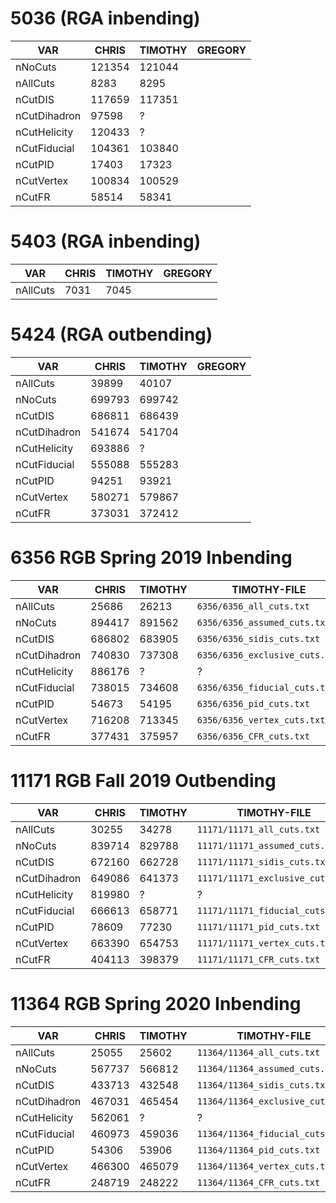 # 5036 (RGA inbending)
| VAR          | CHRIS  | TIMOTHY | GREGORY |
| ---          | ---    | ---     | ---     |
| nNoCuts      | 121354 | 121044  |         |
| nAllCuts     | 8283   | 8295    |         |
| nCutDIS      | 117659 | 117351  |         |
| nCutDihadron | 97598  | ?       |         |
| nCutHelicity | 120433 | ?       |         |
| nCutFiducial | 104361 | 103840  |         |
| nCutPID      | 17403  | 17323   |         |
| nCutVertex   | 100834 | 100529  |         |
| nCutFR       | 58514  | 58341   |         |

# 5403 (RGA inbending)
| VAR      | CHRIS | TIMOTHY | GREGORY |
| ---      | ---   | ---     | ---     |
| nAllCuts | 7031  | 7045    |         |

# 5424 (RGA outbending)
| VAR          | CHRIS  | TIMOTHY | GREGORY |
| ---          | ---    | ---     | ---     |
| nAllCuts     | 39899  | 40107   |         |
| nNoCuts      | 699793 | 699742  |         |
| nCutDIS      | 686811 | 686439  |         |
| nCutDihadron | 541674 | 541704  |         |
| nCutHelicity | 693886 | ?       |         |
| nCutFiducial | 555088 | 555283  |         |
| nCutPID      | 94251  | 93921   |         |
| nCutVertex   | 580271 | 579867  |         |
| nCutFR       | 373031 | 372412  |         |

# 6356 RGB Spring 2019 Inbending
| VAR          | CHRIS  | TIMOTHY | TIMOTHY-FILE                   |
| ---          | ---    | ---     | ---                            |
| nAllCuts     | 25686  | 26213   | `6356/6356_all_cuts.txt`       |
| nNoCuts      | 894417 | 891562  | `6356/6356_assumed_cuts.txt`   |
| nCutDIS      | 686802 | 683905  | `6356/6356_sidis_cuts.txt`     |
| nCutDihadron | 740830 | 737308  | `6356/6356_exclusive_cuts.txt` |
| nCutHelicity | 886176 | ?       | ?                              |
| nCutFiducial | 738015 | 734608  | `6356/6356_fiducial_cuts.txt`  |
| nCutPID      | 54673  | 54195   | `6356/6356_pid_cuts.txt`       |
| nCutVertex   | 716208 | 713345  | `6356/6356_vertex_cuts.txt`    |
| nCutFR       | 377431 | 375957  | `6356/6356_CFR_cuts.txt`       |

# 11171 RGB Fall 2019 Outbending
| VAR          | CHRIS  | TIMOTHY | TIMOTHY-FILE                     |
| ---          | ---    | ---     | ---                              |
| nAllCuts     | 30255  | 34278   | `11171/11171_all_cuts.txt`       |
| nNoCuts      | 839714 | 829788  | `11171/11171_assumed_cuts.txt`   |
| nCutDIS      | 672160 | 662728  | `11171/11171_sidis_cuts.txt`     |
| nCutDihadron | 649086 | 641373  | `11171/11171_exclusive_cuts.txt` |
| nCutHelicity | 819980 | ?       | ?                                |
| nCutFiducial | 666613 | 658771  | `11171/11171_fiducial_cuts.txt`  |
| nCutPID      | 78609  | 77230   | `11171/11171_pid_cuts.txt`       |
| nCutVertex   | 663390 | 654753  | `11171/11171_vertex_cuts.txt`    |
| nCutFR       | 404113 | 398379  | `11171/11171_CFR_cuts.txt`       |

# 11364 RGB Spring 2020 Inbending
| VAR          | CHRIS  | TIMOTHY | TIMOTHY-FILE                     |
| ---          | ---    | ---     | ---                              |
| nAllCuts     | 25055  | 25602   | `11364/11364_all_cuts.txt`       |
| nNoCuts      | 567737 | 566812  | `11364/11364_assumed_cuts.txt`   |
| nCutDIS      | 433713 | 432548  | `11364/11364_sidis_cuts.txt`     |
| nCutDihadron | 467031 | 465454  | `11364/11364_exclusive_cuts.txt` |
| nCutHelicity | 562061 | ?       | ?                                |
| nCutFiducial | 460973 | 459036  | `11364/11364_fiducial_cuts.txt`  |
| nCutPID      | 54306  | 53906   | `11364/11364_pid_cuts.txt`       |
| nCutVertex   | 466300 | 465079  | `11364/11364_vertex_cuts.txt`    |
| nCutFR       | 248719 | 248222  | `11364/11364_CFR_cuts.txt`       |
